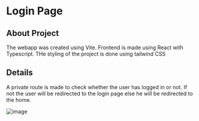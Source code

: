 # Login Page
## About Project
The webapp was created using Vite.
Frontend is made using React with Typescript.
THe styling of the project is done using tailwind CSS

## Details
A private route is made to check whether the user has logged in or not.
If not the user will be redirected to the login page else he will be redirected to the home.

![image](https://github.com/kushagra208/login-ts/assets/92975260/a7a8d087-7606-4a8f-9b42-83ef0edd027e)
